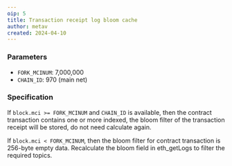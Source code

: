 ```yaml
---
oip: 5
title: Transaction receipt log bloom cache
author: metav
created: 2024-04-10
---
```


### Parameters
- `FORK_MCINUM`: 7,000,000
- `CHAIN_ID`: 970 (main net)

### Specification

If `block.mci >= FORK_MCINUM` and `CHAIN_ID` is available, then the contract transaction contains one or more indexed, the bloom filter of the transaction receipt will be stored, do not need calculate again.

If `block.mci < FORK_MCINUM`, then the bloom filter for contract transaction is 256-byte empty data. Recalculate the bloom field in eth_getLogs to filter the required topics.
